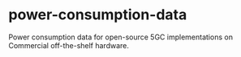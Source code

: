 # power-consumption-data
Power consumption data for open-source 5GC implementations on Commercial off-the-shelf hardware.
